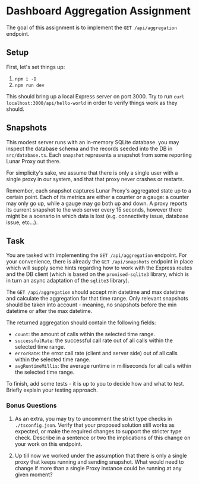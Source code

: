 # Dashboard Aggregation Assignment

The goal of this assignment is to implement the `GET /api/aggregation` endpoint.

## Setup

First, let's set things up:

1. `npm i -D`
2. `npm run dev`

This should bring up a local Express server on port 3000.
Try to run `curl localhost:3000/api/hello-world` in order to verify things work as they should.

## Snapshots

This modest server runs with an in-memory SQLite database. you may inspect the database schema and the records seeded into the DB in `src/database.ts`.
Each `snapshot` represents a snapshot from some reporting Lunar Proxy out there.

For simplicity's sake, we assume that there is only a single user with a single proxy in our system, and that that proxy never crashes or restarts.

Remember, each snapshot captures Lunar Proxy's aggregated state up to a certain point. Each of its metrics are either a counter or a gauge: a counter may only go up, while a gauge may go both up and down.
A proxy reports its current snapshot to the web server every 15 seconds, however there might be a scenario in which data is lost (e.g. connectivity issue, database issue, etc...).

## Task

You are tasked with implementing the `GET /api/aggregation` endpoint.
For your convenience, there is already the `GET /api/snapshots` endpoint in place which will supply some hints regarding how to work with the Express routes and the DB client (which is based on the `promised-sqlite3` library, which is in turn an async adaptation of the `sqlite3` library).

The `GET /api/aggregation` should accept min datetime and max datetime and calculate the aggregation for that time range. Only relevant snapshots should be taken into account - meaning, no snapshots before the min datetime or after the max datetime.

The returned aggregation should contain the following fields:

- `count`: the amount of calls within the selected time range.
- `successfulRate`: the successful call rate out of all calls within the selected time range.
- `errorRate`: the error call rate (client and server side) out of all calls within the selected time range.
- `avgRuntimeMillis`: the average runtime in milliseconds for all calls within the selected time range.

To finish, add some tests - it is up to you to decide how and what to test. Briefly explain your testing approach.

### Bonus Questions

1. As an extra, you may try to uncomment the strict type checks in `./tsconfig.json`. Verify that your proposed solution still works as expected, or make the required changes to support the stricter type check.
   Describe in a sentence or two the implications of this change on your work on this endpoint.

2. Up till now we worked under the assumption that there is only a single proxy that keeps running and sending snapshot. What would need to change if more than a single Proxy instance could be running at any given moment?
